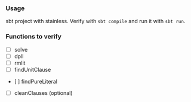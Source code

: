 ### Usage

sbt project with stainless. Verify with `sbt compile` and run it with `sbt run`.

### Functions to verify

- [ ] solve
- [ ] dpll
- [ ] rmlit
- [ ] findUnitClause
- [ ] findPureLiteral
- [ ] cleanClauses (optional)
